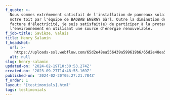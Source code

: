 ```yaml
---
f_quote: >-
  Nous sommes extrêmement satisfait de l'installation de panneaux solaires sur
  notre toit par l'équipe de BAOBAB ENERGY Sàrl. Outre la diminution de notre
  facture d'électricité, je suis satisfait(e) de participer à la protection de
  l'environnement en utilisant une source d'énergie renouvelable.
f_job-title: Savièze, Valais
title: Henry Salamin
f_headshot:
  url: >-
    https://uploads-ssl.webflow.com/65d2e48ea556439a599619b6/65d2e48ea556439a59961a06_Young%20Employees2.webp
  alt: null
slug: henry-salamin
updated-on: '2024-02-19T10:30:53.274Z'
created-on: '2023-09-27T14:48:55.169Z'
published-on: '2024-02-20T05:27:21.784Z'
f_order: 1
layout: '[testimonials].html'
tags: testimonials
---
```



